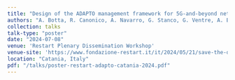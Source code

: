 ```yaml
---
title: "Design of the ADAPTO management framework for 5G-and-beyond networks"
authors: "A. Botta, R. Canonico, A. Navarro, G. Stanco, G. Ventre, A. Buonocunto, A. Fresa, E. Gentile, L. Scommegna, E. Vicario, E. Mingozzi, A. Virdis, M. Cucurachi"
collection: talks
talk-type: "poster"
date: "2024-07-08"
venue: 'Restart Plenary Dissemination Workshop'
venue-site: 'https://www.fondazione-restart.it/it/2024/05/21/save-the-date-restart-plenary-dissemination-workshop-catania-4-5-luglio-2024/'
location: "Catania, Italy"
pdf: "/talks/poster-restart-adapto-catania-2024.pdf"
---
```

